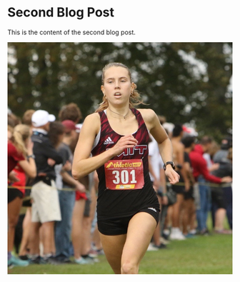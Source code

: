 # Second Blog Post

This is the content of the second blog post.

![Image 3 caption](../running_photo.JPG)